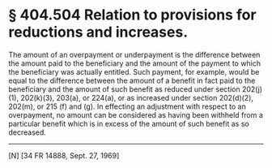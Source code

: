 # § 404.504   Relation to provisions for reductions and increases.

The amount of an overpayment or underpayment is the difference between the amount paid to the beneficiary and the amount of the payment to which the beneficiary was actually entitled. Such payment, for example, would be equal to the difference between the amount of a benefit in fact paid to the beneficiary and the amount of such benefit as reduced under section 202(j)(1), 202(k)(3), 203(a), or 224(a), or as increased under section 202(d)(2), 202(m), or 215 (f) and (g). In effecting an adjustment with respect to an overpayment, no amount can be considered as having been withheld from a particular benefit which is in excess of the amount of such benefit as so decreased.



---

[N] [34 FR 14888, Sept. 27, 1969]




